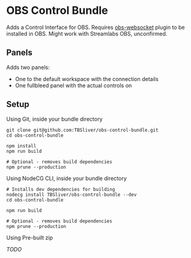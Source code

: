 # OBS Control Bundle

Adds a Control Interface for OBS. Requires [obs-websocket](https://github.com/Palakis/obs-websocket) plugin to be installed in OBS. Might work with Streamlabs OBS, unconfirmed.

## Panels

Adds two panels:

* One to the default workspace with the connection details
* One fullbleed panel with the actual controls on

## Setup

Using Git, inside your bundle directory

```
git clone git@github.com:TBSliver/obs-control-bundle.git
cd obs-control-bundle

npm install
npm run build

# Optional - removes build dependencies
npm prune --production
```

Using NodeCG CLI, inside your bundle directory

```
# Installs dev dependencies for building
nodecg install TBSliver/obs-control-bundle --dev
cd obs-control-bundle

npm run build

# Optional - removes build dependencies
npm prune --production
```

Using Pre-built zip

*TODO*